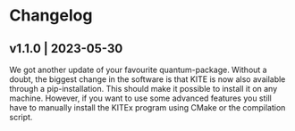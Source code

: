 # Changelog

## v1.1.0 | 2023-05-30

We got another update of your favourite quantum-package.
Without a doubt, the biggest change in the software is that KITE is now
also available through a pip-installation. This should make it possible to install it
on any machine. However, if you want to use some advanced features you still have to manually
install the KITEx program using CMake or the compilation script.